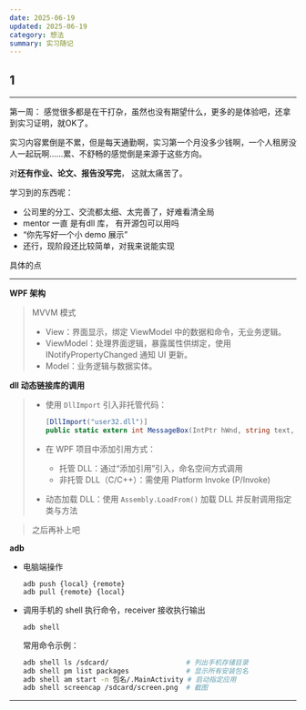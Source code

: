 ```yaml
---
date: 2025-06-19
updated: 2025-06-19
category: 想法
summary: 实习随记
---
```


## 1

---



第一周： 感觉很多都是在干打杂，虽然也没有期望什么，更多的是体验吧，还拿到实习证明，就OK了。

实习内容累倒是不累，但是每天通勤啊，实习第一个月没多少钱啊，一个人租房没人一起玩啊……累、不舒畅的感觉倒是来源于这些方向。

对**还有作业、论文、报告没写完**， 这就太痛苦了。



学习到的东西呢：

- 公司里的分工、交流都太细、太完善了，好难看清全局
- mentor 一直 是有dll 库， 有开源包可以用吗
- “你先写好一个小 demo 展示”
- 还行，现阶段还比较简单，对我来说能实现



具体的点

------

**WPF 架构**

> MVVM 模式
>
> - View：界面显示，绑定 ViewModel 中的数据和命令，无业务逻辑。
> - ViewModel：处理界面逻辑，暴露属性供绑定，使用 INotifyPropertyChanged 通知 UI 更新。
> - Model：业务逻辑与数据实体。

**dll 动态链接库的调用**

> - 使用 `DllImport` 引入非托管代码：
>
>     ```csharp
>     [DllImport("user32.dll")]
>     public static extern int MessageBox(IntPtr hWnd, string text, string caption, int type);
>     ```
>
> - 在 WPF 项目中添加引用方式：
>
>     - 托管 DLL：通过“添加引用”引入，命名空间方式调用
>     - 非托管 DLL（C/C++）：需使用 Platform Invoke (P/Invoke)
>
> - 动态加载 DLL：使用 `Assembly.LoadFrom()` 加载 DLL 并反射调用指定类与方法

> 之后再补上吧

**adb**

- 电脑端操作

    ```text
    adb push {local} {remote}
    adb pull {remote} {local}
    ```

- 调用手机的 shell 执行命令，receiver 接收执行输出

    ```text
    adb shell
    ```

    常用命令示例：

    ```bash
    adb shell ls /sdcard/           		# 列出手机存储目录  
    adb shell pm list packages      		# 显示所有安装包名  
    adb shell am start -n 包名/.MainActivity # 启动指定应用  
    adb shell screencap /sdcard/screen.png  # 截图  
    ```

------

